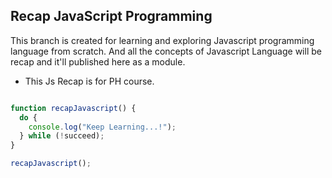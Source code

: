## Recap JavaScript Programming
This branch is created for learning and exploring Javascript programming language from scratch. And all the concepts of Javascript Language will be recap and it'll published here as a module.

- This Js Recap is for PH course.
```Javascript

function recapJavascript() {
  do {
    console.log("Keep Learning...!");
  } while (!succeed);
}

recapJavascript();

```